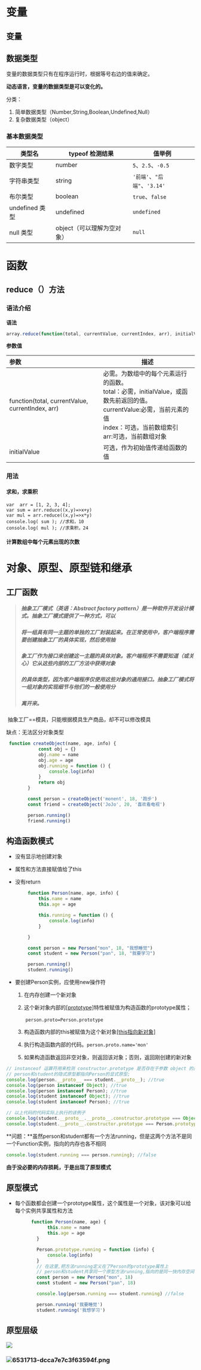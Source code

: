 # 变量

## 变量

## 数据类型

变量的数据类型只有在程序运行时，根据等号右边的值来确定。

**动态语言，变量的数据类型是可以变化的。**

分类：

1. 简单数据类型（Number,String,Boolean,Undefined,Null）
2. 复杂数据类型（object）

### 基本数据类型

| 类型名         | typeof 检测结果            | 值举例                       |
| -------------- | -------------------------- | ---------------------------- |
| 数字类型       | number                     | `5`、`2.5`、`-0.5`           |
| 字符串类型     | string                     | `'前端'`、`"后端"`、`'3.14'` |
| 布尔类型       | boolean                    | `true`、`false`              |
| undefined 类型 | undefined                  | `undefined`                  |
| null 类型      | object（可以理解为空对象） | `null`                       |

# 函数

## reduce（）方法

### 语法介绍

**语法**

```javascript
array.reduce(function(total, currentValue, currentIndex, arr), initialValue)
```

**参数值**

| 参数                                             | 描述                                                         |
| :----------------------------------------------- | ------------------------------------------------------------ |
| function(total, currentValue, currentIndex, arr) | 必需。为数组中的每个元素运行的函数。<br />total：必需，initialValue，或函数先前返回的值。<br />currentValue:必需，当前元素的值<br />index：可选，当前数组索引<br />arr:可选，当前数组对象 |
| initialValue                                     | 可选，作为初始值传递给函数的值                               |

### 用法

#### 求和，求乘积

```
var  arr = [1, 2, 3, 4];
var sum = arr.reduce((x,y)=>x+y)
var mul = arr.reduce((x,y)=>x*y)
console.log( sum ); //求和，10
console.log( mul ); //求乘积，24
```

#### 计算数组中每个元素出现的次数



# 对象、原型、原型链和继承

## 工厂函数

> ##### 	抽象工厂模式（英语：Abstract factory pattern）是一种软件开发设计模式。抽象工厂模式提供了一种方式，可以
>
> ##### 将一组具有同一主题的单独的工厂封装起来。在正常使用中，客户端程序需要创建抽象工厂的具体实现，然后使用抽
>
> ##### 象工厂作为接口来创建这一主题的具体对象。客户端程序不需要知道（或关心）它从这些内部的工厂方法中获得对象
>
> ##### 的具体类型，因为客户端程序仅使用这些对象的通用接口。抽象工厂模式将一组对象的实现细节与他们的一般使用分
>
> ##### 离开来。

​	抽象工厂==模具，只能根据模具生产商品，却不可以修改模具

缺点：无法区分对象类型

```js
 function createObject(name, age, info) {
            const obj = {}
            obj.name = name
            obj.age = age
            obj.running = function () {
                console.log(info)
            }
            return obj
        }

        const person = createObject('monent', 18, '跑步')
        const friend = createObject('JoJo', 20, '喜欢看电视')

        person.running()
        friend.running()
```



## 构造函数模式

- 没有显示地创建对象

- 属性和方法直接赋值给了this

- 没有return

  

```js
        function Person(name, age, info) {
            this.name = name
            this.age = age

            this.running = function () {
                console.log(info)
            }

        }

        const person = new Person("mon", 18, "我想睡觉")
        const student = new Person("pan", 18, "我要学习")

        person.running()
        student.running()
```

- 要创建Person实例，应使用new操作符

  1. 在内存创建一个新对象

  2. 这个新对象内部的[[prototype]](proto)特性被赋值为构造函数的prototype属性；

     ​	`person.proto=Person.prototype`

  3. 构造函数内部的this被赋值为这个新对象[[this指向新对象]]()

  4. 执行构造函数内部的代码。`person.proto.name='mon'`

  5. 如果构造函数返回非空对象，则返回该对象；否则，返回刚创建的新对象

```js
// instanceof 运算符用来检测 constructor.prototype 是否存在于参数 object 的原型链上
// person和student的隐式原型都指向Person的显式原型;
console.log(person.__proto__ === student.__proto__); //true
console.log(person instanceof Object); //true
console.log(person instanceof Person); //true
console.log(student instanceof Object); //true
console.log(student instanceof Person); //true

// 以上代码的代码实际上执行的该例子
console.log(student.__proto__.__proto__.constructor.prototype === Object.prototype);
console.log(student.__proto__.constructor.prototype === Person.prototype);
```

**问题：**虽然person和student都有一个方法running，但是这两个方法不是同一个Function实例，指向的内存也各不相同

```js
console.log(student.running === person.running); //false
```

**由于没必要的内存损耗，于是出现了原型模式**

## 原型模式

- 每个函数都会创建一个prototype属性，这个属性是一个对象，该对象可以给每个实例共享属性和方法

  ```js
  		function Person(name, age) {
              this.name = name
              this.age = age
          }
  
          Person.prototype.running = function (info) {
              console.log(info)
          }
          // 在这里,把方法running定义在了Person的prototype属性上
          // person和student共享同一个原型方法running,指向的是同一快内存空间
          const person = new Person("mon", 18)
          const student = new Person("pan", 18)
  
          console.log(person.running === student.running) //false
  
          person.running('我要睡觉')
          student.running('我想学习')
  ```

  

## 原型层级

![](D:/Desktop/%E5%89%8D%E7%AB%AF%E5%AD%A6%E4%B9%A0/Js%20Object%20LayOut.jpg)

### ![6531713-dcca7e7c3f63594f.png](https://p3-juejin.byteimg.com/tos-cn-i-k3u1fbpfcp/15e1efb250be47d49d5ec81a5ce6f1ed~tplv-k3u1fbpfcp-zoom-in-crop-mark:4536:0:0:0.awebp?)
